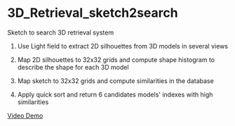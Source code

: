 3D_Retrieval_sketch2search
==========================

Sketch to search 3D retrieval system

1. Use Light field to extract 2D silhouettes from 3D models in several views

2. Map 2D silhouettes to 32x32 grids and compute shape histogram to describe the shape for each 3D model

3. Map sketch to 32x32 grids and compute similarities in the database

4. Apply quick sort and return 6 candidates models' indexes with high similarities

[Video Demo](https://www.youtube.com/watch?v=pWMIwprKJuw/)
